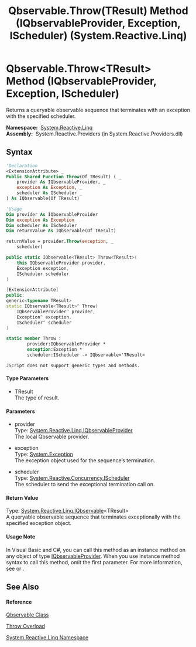 ﻿---
title: Qbservable.Throw(TResult) Method (IQbservableProvider, Exception, IScheduler) (System.Reactive.Linq)
TOCTitle: Throw(TResult) Method (IQbservableProvider, Exception, IScheduler)
ms:assetid: M:System.Reactive.Linq.Qbservable.Throw``1(System.Reactive.Linq.IQbservableProvider,System.Exception,System.Reactive.Concurrency.IScheduler)
ms:mtpsurl: https://msdn.microsoft.com/en-us/library/Hh228975(v=VS.103)
ms:contentKeyID: 36068393
ms.date: 06/28/2011
mtps_version: v=VS.103
dev_langs:
- vb
- csharp
- c++
- fsharp
- jscript
---

# Qbservable.Throw\<TResult\> Method (IQbservableProvider, Exception, IScheduler)

Returns a queryable observable sequence that terminates with an exception with the specified scheduler.

**Namespace:**  [System.Reactive.Linq](hh211929\(v=vs.103\).md)  
**Assembly:**  System.Reactive.Providers (in System.Reactive.Providers.dll)

## Syntax

``` vb
'Declaration
<ExtensionAttribute> _
Public Shared Function Throw(Of TResult) ( _
    provider As IQbservableProvider, _
    exception As Exception, _
    scheduler As IScheduler _
) As IQbservable(Of TResult)
```

``` vb
'Usage
Dim provider As IQbservableProvider
Dim exception As Exception
Dim scheduler As IScheduler
Dim returnValue As IQbservable(Of TResult)

returnValue = provider.Throw(exception, _
    scheduler)
```

``` csharp
public static IQbservable<TResult> Throw<TResult>(
    this IQbservableProvider provider,
    Exception exception,
    IScheduler scheduler
)
```

``` c++
[ExtensionAttribute]
public:
generic<typename TResult>
static IQbservable<TResult>^ Throw(
    IQbservableProvider^ provider, 
    Exception^ exception, 
    IScheduler^ scheduler
)
```

``` fsharp
static member Throw : 
        provider:IQbservableProvider * 
        exception:Exception * 
        scheduler:IScheduler -> IQbservable<'TResult> 
```

``` jscript
JScript does not support generic types and methods.
```

#### Type Parameters

  - TResult  
    The type of result.

#### Parameters

  - provider  
    Type: [System.Reactive.Linq.IQbservableProvider](hh212104\(v=vs.103\).md)  
    The local Qbservable provider.  

<!-- end list -->

  - exception  
    Type: [System.Exception](https://msdn.microsoft.com/en-us/library/c18k6c59)  
    The exception object used for the sequence’s termination.  

<!-- end list -->

  - scheduler  
    Type: [System.Reactive.Concurrency.IScheduler](hh229149\(v=vs.103\).md)  
    The scheduler to send the exceptional termination call on.  

#### Return Value

Type: [System.Reactive.Linq.IQbservable](hh229328\(v=vs.103\).md)\<TResult\>  
A queryable observable sequence that terminates exceptionally with the specified exception object.  

#### Usage Note

In Visual Basic and C\#, you can call this method as an instance method on any object of type [IQbservableProvider](hh212104\(v=vs.103\).md). When you use instance method syntax to call this method, omit the first parameter. For more information, see [](https://msdn.microsoft.com/en-us/library/Bb384936) or [](https://msdn.microsoft.com/en-us/library/Bb383977).

## See Also

#### Reference

[Qbservable Class](hh211693\(v=vs.103\).md)

[Throw Overload](hh228909\(v=vs.103\).md)

[System.Reactive.Linq Namespace](hh211929\(v=vs.103\).md)

